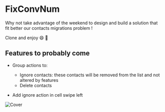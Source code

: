 # FixConvNum

Why not take advantage of the weekend to design and build a solution that fit better our contacts migrations problem !

Clone and enjoy 😄 🚀

## Features to probably come
- Group actions to:
  - Ignore contacts: these contacts will be removed from the list and not altered by features
  - Delete contacts

- Add ignore action in cell swipe left


![Cover](https://github.com/user-attachments/assets/ae42ee2b-e737-46f6-96f4-b067ecbbff74)
